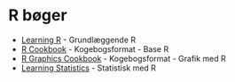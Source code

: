 # R bøger
  * [Learning R](https://www.oreilly.com/library/view/learning-r/9781449357160/) - Grundlæggende R
  * [R Cookbook](https://rc2e.com/) - Kogebogsformat - Base R
  * [R Graphics Cookbook](https://r-graphics.org/) - Kogebogsformat - Grafik med R
  * [Learning Statistics](https://learningstatisticswithr.com/) - Statistisk med R 
